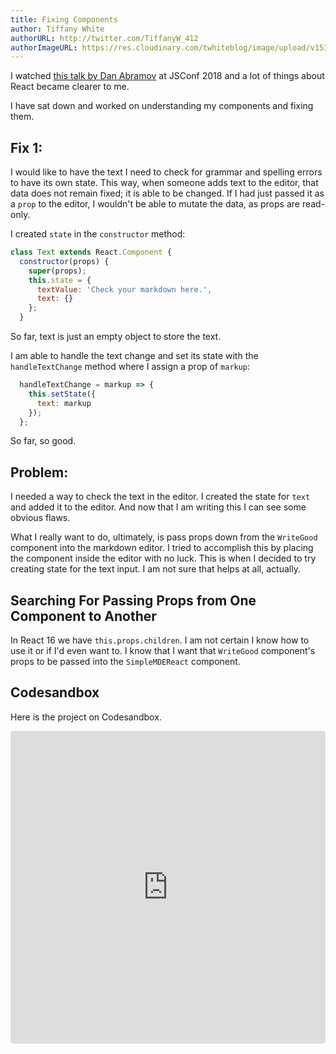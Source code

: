 ```yaml
---
title: Fixing Components
author: Tiffany White
authorURL: http://twitter.com/TiffanyW_412
authorImageURL: https://res.cloudinary.com/twhiteblog/image/upload/v1536475999/Profile%20Photos/profile3.png
---
```


I watched [this talk by Dan Abramov](https://www.youtube.com/watch?v=nLF0n9SACd4) at JSConf 2018 and a lot of things about React became clearer to me.

I have sat down and worked on understanding my components and fixing them.

## Fix 1:

I would like to have the text I need to check for grammar and spelling errors to have its own state. This way, when someone adds text to the editor, that data does not remain fixed; it is able to be changed. If I had just passed it as a `prop` to the editor, I wouldn't be able to mutate the data, as props are read-only.

I created `state` in the `constructor` method:

```jsx
class Text extends React.Component {
  constructor(props) {
    super(props);
    this.state = {
      textValue: 'Check your markdown here.',
      text: {}
    };
  }
```

So far, text is just an empty object to store the text.

I am able to handle the text change and set its state with the `handleTextChange` method where I assign a prop of `markup`:

```jsx
  handleTextChange = markup => {
    this.setState({
      text: markup
    });
  };
```

So far, so good.

## Problem:

I needed a way to check the text in the editor. I created the state for `text` and added it to the editor. And now that I am writing this I can see some obvious flaws.

What I really want to do, ultimately, is pass props down from the `WriteGood` component into the markdown editor. I tried to accomplish this by placing the component inside the editor with no luck. This is when I decided to try creating state for the text input. I am not sure that helps at all, actually.

## Searching For Passing Props from One Component to Another

In React 16 we have `this.props.children`. I am not certain I know how to use it or if I'd even want to. I know that I want that `WriteGood` component's props to be passed into the `SimpleMDEReact` component.

## Codesandbox 

Here is the project on Codesandbox.

<iframe src="https://codesandbox.io/embed/7m427yrqxj" style="width:100%; height:500px; border:0; border-radius: 4px; overflow:hidden;" sandbox="allow-modals allow-forms allow-popups allow-scripts allow-same-origin"></iframe>

